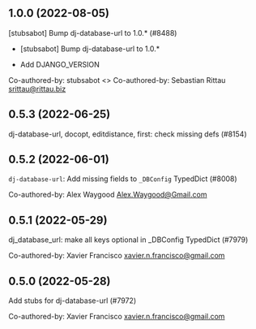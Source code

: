 ## 1.0.0 (2022-08-05)

[stubsabot] Bump dj-database-url to 1.0.* (#8488)

* [stubsabot] Bump dj-database-url to 1.0.*

* Add DJANGO_VERSION

Co-authored-by: stubsabot <>
Co-authored-by: Sebastian Rittau <srittau@rittau.biz>

## 0.5.3 (2022-06-25)

dj-database-url, docopt, editdistance, first: check missing defs (#8154)

## 0.5.2 (2022-06-01)

`dj-database-url`: Add missing fields to `_DBConfig` TypedDict (#8008)

Co-authored-by: Alex Waygood <Alex.Waygood@Gmail.com>

## 0.5.1 (2022-05-29)

dj_database_url: make all keys optional in _DBConfig TypedDict (#7979)

Co-authored-by: Xavier Francisco <xavier.n.francisco@gmail.com>

## 0.5.0 (2022-05-28)

Add stubs for dj-database-url (#7972)

Co-authored-by: Xavier Francisco <xavier.n.francisco@gmail.com>

